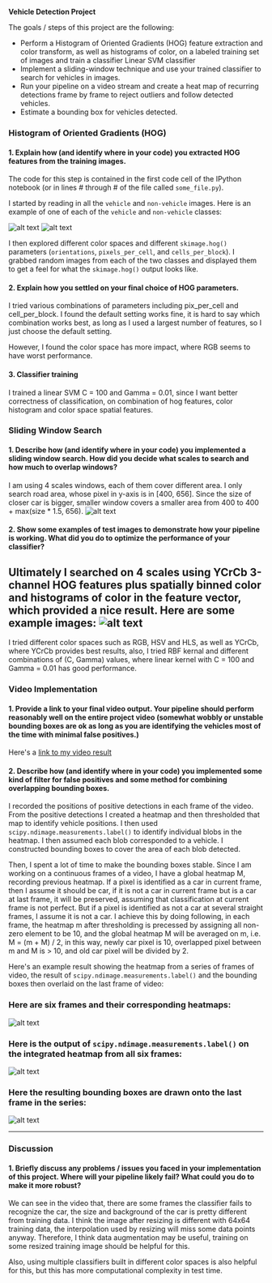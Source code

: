 **Vehicle Detection Project**

The goals / steps of this project are the following:

* Perform a Histogram of Oriented Gradients (HOG) feature extraction and color transform, as well as histograms of color, on a labeled training set of images and train a classifier Linear SVM classifier
* Implement a sliding-window technique and use your trained classifier to search for vehicles in images.
* Run your pipeline on a video stream and create a heat map of recurring detections frame by frame to reject outliers and follow detected vehicles.
* Estimate a bounding box for vehicles detected.

[//]: # (Image References)
[image1]: ./images/car.png
[image2]: ./images/not_car.png
[image3]: ./images/windows.jpg
[image4]: ./images/heatmap_test6.jpg
[image5]: ./images/labels_test6.jpg
[image6]: ./images/output_test6.jpg
[image7]: ./images/test6.jpg
[video1]: ./project_video.mp4


### Histogram of Oriented Gradients (HOG)

#### 1. Explain how (and identify where in your code) you extracted HOG features from the training images.

The code for this step is contained in the first code cell of the IPython notebook (or in lines # through # of the file called `some_file.py`).  

I started by reading in all the `vehicle` and `non-vehicle` images.  Here is an example of one of each of the `vehicle` and `non-vehicle` classes:

![alt text][image1]
![alt text][image2]

I then explored different color spaces and different `skimage.hog()` parameters (`orientations`, `pixels_per_cell`, and `cells_per_block`).  I grabbed random images from each of the two classes and displayed them to get a feel for what the `skimage.hog()` output looks like.

#### 2. Explain how you settled on your final choice of HOG parameters.

I tried various combinations of parameters including pix_per_cell and cell_per_block. I found the default setting works fine, it is hard to say which combination works best, as long as I used a largest number of features, so I just choose the default setting. 

However, I found the color space has more impact, where RGB seems to have worst performance. 

#### 3. Classifier training
I trained a linear SVM C = 100 and Gamma = 0.01, since I want better correctness of classification, on combination of hog features, color histogram and color space spatial features.

### Sliding Window Search

#### 1. Describe how (and identify where in your code) you implemented a sliding window search.  How did you decide what scales to search and how much to overlap windows?

I am using 4 scales windows, each of them cover different area. I only search road area, whose pixel in y-axis is in [400, 656]. Since the size of closer car is bigger, smaller window covers a smaller area from 400 to 400 + max(size * 1.5, 656). 
![alt text][image3]

#### 2. Show some examples of test images to demonstrate how your pipeline is working.  What did you do to optimize the performance of your classifier?

Ultimately I searched on 4 scales using YCrCb 3-channel HOG features plus spatially binned color and histograms of color in the feature vector, which provided a nice result.  Here are some example images:
![alt text][image4]
---
I tried different color spaces such as RGB, HSV and HLS, as well as YCrCb, where YCrCb provides best results, also, I tried RBF kernal and different combinations of (C, Gamma) values, where linear kernel with C = 100 and Gamma = 0.01 has good performance. 

### Video Implementation

#### 1. Provide a link to your final video output.  Your pipeline should perform reasonably well on the entire project video (somewhat wobbly or unstable bounding boxes are ok as long as you are identifying the vehicles most of the time with minimal false positives.)
Here's a [link to my video result](./project_video.mp4)


#### 2. Describe how (and identify where in your code) you implemented some kind of filter for false positives and some method for combining overlapping bounding boxes.

I recorded the positions of positive detections in each frame of the video.  From the positive detections I created a heatmap and then thresholded that map to identify vehicle positions.  I then used `scipy.ndimage.measurements.label()` to identify individual blobs in the heatmap.  I then assumed each blob corresponded to a vehicle.  I constructed bounding boxes to cover the area of each blob detected.  

Then, I spent a lot of time to make the bounding boxes stable. Since I am working on a continuous frames of a video, I have a global heatmap M, recording previous heatmap. If a pixel is identified as a car in current frame, then I assume it should be car, if it is not a car in current frame but is a car at last frame, it will be preserved, assuming that classification at current frame is not perfect. But if a pixel is identified as not a car at several straight frames, I assume it is not a car. 
I achieve this by doing following, in each frame, the heatmap m after thresholding is precessed by assigning all non-zero element to be 10, and the global heatmap M will be averaged on m, i.e. M = (m + M) / 2, in this way, newly car pixel is 10, overlapped pixel between m and M is > 10, and old car pixel will be divided by 2.

Here's an example result showing the heatmap from a series of frames of video, the result of `scipy.ndimage.measurements.label()` and the bounding boxes then overlaid on the last frame of video:

### Here are six frames and their corresponding heatmaps:
![alt text][image5]
### Here is the output of `scipy.ndimage.measurements.label()` on the integrated heatmap from all six frames:
![alt text][image6]
### Here the resulting bounding boxes are drawn onto the last frame in the series:
![alt text][image7]



---

### Discussion

#### 1. Briefly discuss any problems / issues you faced in your implementation of this project.  Where will your pipeline likely fail?  What could you do to make it more robust?
We can see in the video that, there are some frames the classifier fails to recognize the car, the size and background of the car is pretty different from training data. I think the image after resizing is different with 64x64 training data, the interpolation used by resizing will miss some data points anyway. Therefore, I think data augmentation may be useful, training on some resized training image should be helpful for this.

Also, using multiple classifiers built in different color spaces is also helpful for this, but this has more computational complexity in test time.

